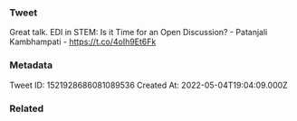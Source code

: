 ### Tweet
Great talk. EDI in STEM: Is it Time for an Open Discussion? - Patanjali Kambhampati - https://t.co/4oIh9Et6Fk

### Metadata
Tweet ID: 1521928686081089536
Created At: 2022-05-04T19:04:09.000Z

### Related

